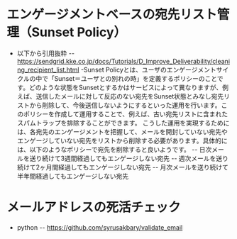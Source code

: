 # エンゲージメントベースの宛先リスト管理（Sunset Policy）
- 以下から引用抜粋
-- https://sendgrid.kke.co.jp/docs/Tutorials/D_Improve_Deliverability/cleaning_recipient_list.html
-Sunset Policyとは、ユーザのエンゲージメントサイクルの中で「Sunset＝ユーザとの別れの時」を定義するポリシーのことです。どのような状態をSunsetとするかはサービスによって異なりますが、例えば、送信したメールに対して反応のない宛先をSunset状態とみなし宛先リストから削除して、今後送信しないようにするといった運用を行います。このポリシーを作成して運用することで、例えば、古い宛先リストに含まれたスパムトラップを排除することができます。 こうした運用を実現するためには、各宛先のエンゲージメントを把握して、メールを開封していない宛先やエンゲージしていない宛先をリストから削除する必要があります。具体的には、以下のようなポリシーで宛先を削除すると良いようです。
-- 日次メールを送り続けて3週間経過してもエンゲージしない宛先
-- 週次メールを送り続けて2ヶ月間経過してもエンゲージしない宛先
-- 月次メールを送り続けて半年間経過してもエンゲージしない宛先

# メールアドレスの死活チェック
- python
-- https://github.com/syrusakbary/validate_email
